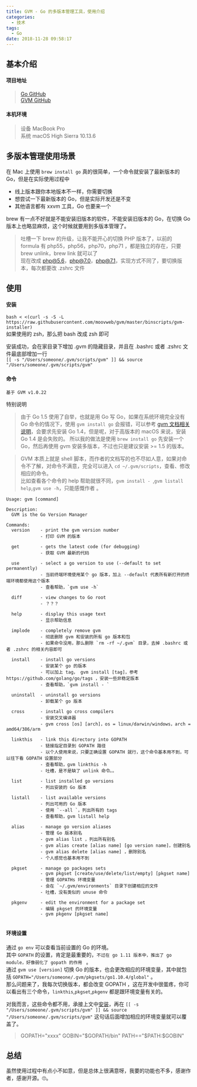 ```yaml
---
title: GVM - Go 的多版本管理工具，使用介绍
categories:
  - 技术
tags:
  - Go
date: 2018-11-28 09:58:17
---
```



## 基本介绍
#### 项目地址
> [Go GitHub](https://github.com/golang/go)  
> [GVM GitHub](https://github.com/moovweb/gvm)   
<!-- more --> 

#### 本机环境
> 设备 MacBook Pro  
> 系统 macOS High Sierra 10.13.6   

## 多版本管理使用场景
在 Mac 上使用 `brew install go` 真的很简单，一个命令就安装了最新版本的 Go，但是在实际使用过程中
- 线上版本跟你本地版本不一样，你需要切换
- 想尝试一下最新版本的 Go，但是实际开发还是不变
- 其他语言都有 xxvm 工具，Go 也要来一个 

brew 有一点不好就是不能安装旧版本的软件，不能安装旧版本的 Go，在切换 Go 版本上也略显麻烦，这个时候就要用到多版本管理了。

> 吐槽一下 brew 的升级，让我不能开心的切换 PHP 版本了，以前的 formula 有 php55，php56，php70，php71 ，都是独立的存在，只要 brew unlink，brew link 就可以了   
> 现在改成 php@5.6，php@7.0，php@7.1，实现方式不同了，要切换版本，每次都要改 .zshrc 文件  

## 使用
#### 安装

`bash < <(curl -s -S -L https://raw.githubusercontent.com/moovweb/gvm/master/binscripts/gvm-installer)`   
如果使用的 zsh，那么把 bash 改成 zsh 即可  

安装成功，会在家目录下增加 .gvm 的隐藏目录，并且在 .bashrc 或者 .zshrc 文件最底部增加一行  
`[[ -s "/Users/someone/.gvm/scripts/gvm" ]] && source "/Users/someone/.gvm/scripts/gvm"`   

#### 命令

`基于 GVM v1.0.22 `  

特别说明 
> 由于 Go 1.5 使用了自举，也就是用 Go 写 Go，如果在系统环境完全没有 Go 命令的情况下，使用 `gvm install go` 会报错，可以参考 [gvm 文档相关说明](https://github.com/moovweb/gvm#a-note-on-compiling-go-15)，会要求先安装 Go 1.4，但是呢，对于高版本的 macOS 来说，安装 Go 1.4 是会失败的。
所以我的做法是使用 `brew install go` 先安装一个 Go，然后再使用 gvm 安装多版本，不过也只是建议安装 >= 1.5 的版本。  

> GVM 本质上就是 shell 脚本，而作者的文档写的也不尽如人意，如果对命令不了解，对命令不满意，完全可以进入 `cd ~/.gvm/scripts`，查看、修改相应的命令。  
> 比如查看各个命令的 help 帮助就很不同，`gvm install - `,`gvm listall help`,`gvm use -h`，只能感慨作者 。

```text
Usage: gvm [command]

Description:
  GVM is the Go Version Manager

Commands:
  version    - print the gvm version number
             - 打印 GVM 的版本
             
  get        - gets the latest code (for debugging)
             - 获取 GVM 最新的代码
             
  use        - select a go version to use (--default to set permanently)
             - 当前终端环境使用某个 go 版本，加上 --default 代表所有新打开的终端环境都使用这个版本
             - 查看帮助，`gvm use -h`
             
  diff       - view changes to Go root
             - ？？？
             
  help       - display this usage text
             - 显示帮助信息
  
  implode    - completely remove gvm
             - 彻底删除 gvm 和安装的所有 go 版本和包
             - 如果命令没用，那么删除 `rm -rf ~/.gvm` 目录，去掉 .bashrc 或者 .zshrc 的相关内容即可  
  
  install    - install go versions
             - 安装某个 go 的版本
             - 可以加上 tag， gvm install [tag]，参考 https://github.com/golang/go/tags ，安装一些非稳定版本  
             - 查看帮助，`gvm install - `
             
  uninstall  - uninstall go versions
             - 卸载某个 go 版本
             
  cross      - install go cross compilers
             - 安装交叉编译器
             - gvm cross [os] [arch]，os = linux/darwin/windows，arch = amd64/386/arm
  
  linkthis   - link this directory into GOPATH
             - 链接指定目录到 GOPATH 路径
             - 以个人使用来说，只要正确设置 GOPATH 就行，这个命令基本用不到，可以往下看 GOPATH 设置部分
             - 查看帮助，gvm linkthis -h
             - 吐槽，是不是缺了 unlink 命令。。
             
  list       - list installed go versions
             - 列出安装的 Go 版本
             
  listall    - list available versions
             - 列出可用的 Go 版本
             - 使用 `--all `，列出所有的 tags 
             - 查看帮助，gvm listall help
             
  alias      - manage go version aliases
             - 管理 Go 版本别名
             - gvm alias list ，列出所有别名
             - gvm alias create [alias name] [go version name]，创建别名
             - gvm alias delete [alias name] ，删除别名
             - 个人感觉也基本用不到
             
  pkgset     - manage go packages sets
             - gvm pkgset [create/use/delete/list/empty] [pkgset name] 
             - 管理 GOPATHs 环境变量
             - 会在 `~/.gvm/environments` 目录下创建相应的文件
             - 吐槽，没有类似的 unuse 命令 
             
  pkgenv     - edit the environment for a package set
             - 编辑 pkgset 的环境变量
             - gvm pkgenv [pkgset name] 
  
```   
  
  
#### 环境设置  
通过 `go env` 可以查看当前设置的 Go 的环境。    
其中 `GOPATH` 的设置，肯定是最重要的，`不过在 go 1.11 版本中，推出了 go module，好像弱化了 gopath 的作用 ` 。    
通过 `gvm use [version]` 切换 Go 的版本，也会更改相应的环境变量，其中就包括 `GOPATH="/Users/someone/.gvm/pkgsets/go1.10.4/global"` 。    
那么问题来了，我每次切换版本，都会改变 GOPATH ，这在开发中很蛋疼，你可以看出有三个命令，`linkthis`,`pkgset`,`pkgenv` 都是跟环境变量有关的。    

对我而言，这些命令都不用，承接上文中[安装](#安装)，再在 `[[ -s "/Users/someone/.gvm/scripts/gvm" ]] && source "/Users/someone/.gvm/scripts/gvm"` 这句话后面增加相应的环境变量就可以覆盖了。    
  
>GOPATH="xxxx"
>GOBIN="$GOPATH/bin"
>PATH=="$PATH:$GOBIN" 


## 总结
虽然使用过程中有点小不如意，但是总体上很满意呀，我要的功能也不多，感谢作者，感谢开源。🙄。  





